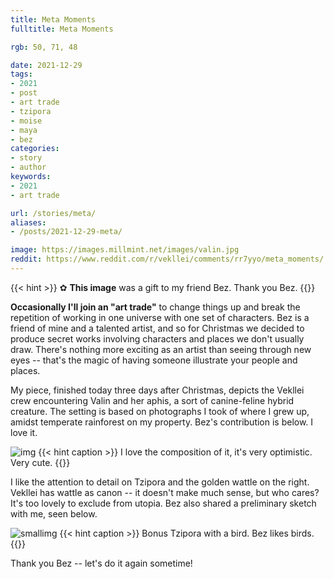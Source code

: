 ```yaml
---
title: Meta Moments
fulltitle: Meta Moments

rgb: 50, 71, 48

date: 2021-12-29
tags:
- 2021
- post
- art trade
- tzipora
- moise
- maya
- bez
categories:
- story
- author
keywords:
- 2021
- art trade

url: /stories/meta/
aliases:
- /posts/2021-12-29-meta/

image: https://images.millmint.net/images/valin.jpg
reddit: https://www.reddit.com/r/vekllei/comments/rr7yyo/meta_moments/
---
```


{{< hint >}}
✿ **This image** was a gift to my friend Bez. Thank you Bez.
{{</hint>}}

**Occasionally I'll join an "art trade"** to change things up and break the repetition of working in one universe with one set of characters. Bez is a friend of mine and a talented artist, and so for Christmas we decided to produce secret works involving characters and places we don't usually draw. There's nothing more exciting as an artist than seeing through new eyes -- that's the magic of having someone illustrate your people and places.

My piece, finished today three days after Christmas, depicts the Vekllei crew encountering Valin and her aphis, a sort of canine-feline hybrid creature. The setting is based on photographs I took of where I grew up, amidst temperate rainforest on my property. Bez's contribution is below. I love it.

![img](https://images.millmint.net/images/fanart/bez-1.jpg)
{{< hint caption >}}
I love the composition of it, it's very optimistic. Very cute.
{{</hint>}}

I like the attention to detail on Tzipora and the golden wattle on the right. Vekllei has wattle as canon -- it doesn't make much sense, but who cares? It's too lovely to exclude from utopia. Bez also shared a preliminary sketch with me, seen below.

![smallimg](https://images.millmint.net/images/fanart/bez-2.png)
{{< hint caption >}}
Bonus Tzipora with a bird. Bez likes birds.
{{</hint>}}

Thank you Bez -- let's do it again sometime!